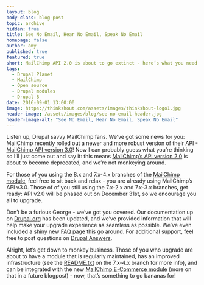 ```yaml
---
layout: blog
body-class: blog-post
topic: archive
hidden: true
title: See No Email, Hear No Email, Speak No Email
homepage: false
author: amy
published: true
featured: true
short: MailChimp API 2.0 is about to go extinct - here’s what you need to know.
tags:
  - Drupal Planet
  - MailChimp
  - Open source
  - Drupal modules
  - Drupal 8
date: 2016-09-01 13:00:00
image: https://thinkshout.com/assets/images/thinkshout-logo1.jpg
header-image: /assets/images/blog/see-no-email-header.jpg
header-image-alt: "See No Email, Hear No Email, Speak No Email"
---
```

Listen up, Drupal savvy MailChimp fans. We’ve got some news for you: MailChimp recently rolled out a newer and more robust version of their API - [MailChimp API version 3.0](http://developer.mailchimp.com/documentation/mailchimp/)! Now I can probably guess what you’re thinking so I’ll just come out and say it: this means [MailChimp’s API version 2.0](https://apidocs.mailchimp.com/api/2.0/) is about to become deprecated, and we’re not monkeying around.

For those of you using the 8.x and 7.x-4.x branches of the [MailChimp module](https://www.drupal.org/project/mailchimp), feel free to sit back and relax - you are already using MailChimp’s API v3.0. Those of of you still using the 7.x-2.x and 7.x-3.x branches, get ready: API v2.0 will be phased out on December 31st, so we encourage you all to upgrade. 

Don’t be a furious George - we’ve got you covered. Our documentation up on [Drupal.org](https://www.drupal.org/project/mailchimp) has been updated, and we’ve provided information that will help make your upgrade experience as seamless as possible. We’ve even included a shiny new [FAQ page](https://www.drupal.org/node/2793241) this go around. For additional support, feel free to post questions on [Drupal Answers](http://drupal.stackexchange.com/questions/tagged/mailchimp).

Alright, let’s get down to monkey business. Those of you who upgrade are about to have a module that is regularly maintained, has an improved infrastructure (see the [README.txt](http://cgit.drupalcode.org/mailchimp/tree/README.txt) on the 7.x-4.x branch for more info), and can be integrated with the new [MailChimp E-Commerce module](https://www.drupal.org/project/mailchimp_ecommerce) (more on that in a future blogpost) - now, that’s something to go bananas for!
